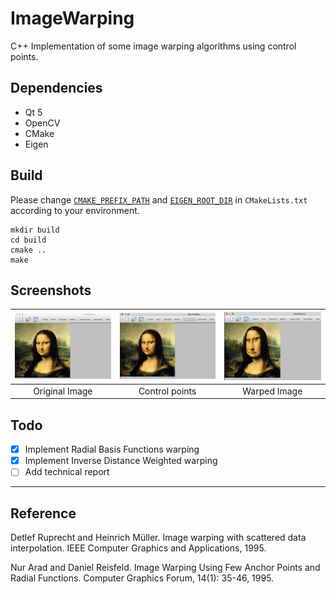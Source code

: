# ImageWarping

C++ Implementation of some image warping algorithms using control points.

## Dependencies

- Qt 5
- OpenCV
- CMake
- Eigen

## Build

Please change [`CMAKE_PREFIX_PATH`](https://github.com/insaneyilin/ImageWarping/blob/master/CMakeLists.txt#L8) and [`EIGEN_ROOT_DIR`](https://github.com/insaneyilin/ImageWarping/blob/master/CMakeLists.txt#L14) in `CMakeLists.txt` according to your environment.

```
mkdir build
cd build
cmake ..
make
```

## Screenshots

| ![Original](https://github.com/insaneyilin/ImageWarping/blob/master/screenshots/screenshots_0_origin.png)  | ![Select control points](https://github.com/insaneyilin/ImageWarping/blob/master/screenshots/screenshots_0_select_ctrl_points.png) | ![Warped](https://github.com/insaneyilin/ImageWarping/blob/master/screenshots/screenshots_0_warped.png) |
|:---:|:---:|:---:|
| Original Image | Control points | Warped Image | 

## Todo

- [x] Implement Radial Basis Functions warping
- [x] Implement Inverse Distance Weighted warping
- [ ] Add technical report

---

## Reference

Detlef Ruprecht and Heinrich Müller. Image warping with scattered data interpolation. IEEE Computer Graphics and Applications, 1995.

Nur Arad and Daniel Reisfeld. Image Warping Using Few Anchor Points and Radial Functions. Computer Graphics Forum, 14(1): 35-46, 1995.
